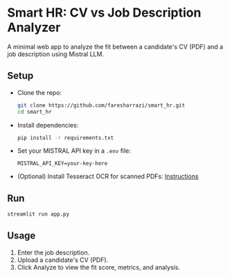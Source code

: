 # Smart HR: CV vs Job Description Analyzer

A minimal web app to analyze the fit between a candidate's CV (PDF) and a job description using Mistral LLM.

## Setup

- Clone the repo:
  ```bash
  git clone https://github.com/faresharrazi/smart_hr.git
  cd smart_hr
  ```
- Install dependencies:
  ```bash
  pip install -r requirements.txt
  ```
- Set your MISTRAL API key in a `.env` file:
  ```env
  MISTRAL_API_KEY=your-key-here
  ```
- (Optional) Install Tesseract OCR for scanned PDFs: [Instructions](https://github.com/tesseract-ocr/tesseract)

## Run

```bash
streamlit run app.py
```

## Usage

1. Enter the job description.
2. Upload a candidate's CV (PDF).
3. Click Analyze to view the fit score, metrics, and analysis.
